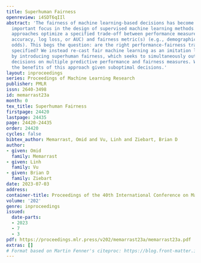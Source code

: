 ```yaml
---
title: Superhuman Fairness
openreview: i4SDT6qIIl
abstract: 'The fairness of machine learning-based decisions has become an increasingly
  important focus in the design of supervised machine learning methods. Most fairness
  approaches optimize a specified trade-off between performance measure(s) (e.g.,
  accuracy, log loss, or AUC) and fairness metric(s) (e.g., demographic parity, equalized
  odds). This begs the question: are the right performance-fairness trade-offs being
  specified? We instead re-cast fair machine learning as an imitation learning task
  by introducing superhuman fairness, which seeks to simultaneously outperform human
  decisions on multiple predictive performance and fairness measures. We demonstrate
  the benefits of this approach given suboptimal decisions.'
layout: inproceedings
series: Proceedings of Machine Learning Research
publisher: PMLR
issn: 2640-3498
id: memarrast23a
month: 0
tex_title: Superhuman Fairness
firstpage: 24420
lastpage: 24435
page: 24420-24435
order: 24420
cycles: false
bibtex_author: Memarrast, Omid and Vu, Linh and Ziebart, Brian D
author:
- given: Omid
  family: Memarrast
- given: Linh
  family: Vu
- given: Brian D
  family: Ziebart
date: 2023-07-03
address: 
container-title: Proceedings of the 40th International Conference on Machine Learning
volume: '202'
genre: inproceedings
issued:
  date-parts:
  - 2023
  - 7
  - 3
pdf: https://proceedings.mlr.press/v202/memarrast23a/memarrast23a.pdf
extras: []
# Format based on Martin Fenner's citeproc: https://blog.front-matter.io/posts/citeproc-yaml-for-bibliographies/
---
```

